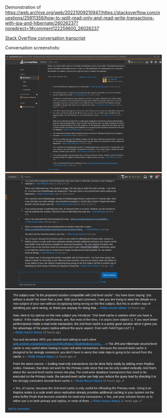 Demonstration of https://web.archive.org/web/20221009210947/https://stackoverflow.com/questions/25911359/how-to-split-read-only-and-read-write-transactions-with-jpa-and-hibernate/26026237?noredirect=1#comment122259600_26026237

[Stack Overflow conversation transcript](so-transcript.md)

Conversation screenshots:

![so-screenshot](so-screenshot-1.png)
![so-screenshot](so-screenshot-2.png)
![so-screenshot](so-screenshot-3.png)
